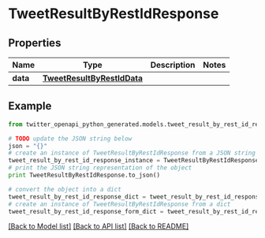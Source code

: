 # TweetResultByRestIdResponse


## Properties

Name | Type | Description | Notes
------------ | ------------- | ------------- | -------------
**data** | [**TweetResultByRestIdData**](TweetResultByRestIdData.md) |  | 

## Example

```python
from twitter_openapi_python_generated.models.tweet_result_by_rest_id_response import TweetResultByRestIdResponse

# TODO update the JSON string below
json = "{}"
# create an instance of TweetResultByRestIdResponse from a JSON string
tweet_result_by_rest_id_response_instance = TweetResultByRestIdResponse.from_json(json)
# print the JSON string representation of the object
print TweetResultByRestIdResponse.to_json()

# convert the object into a dict
tweet_result_by_rest_id_response_dict = tweet_result_by_rest_id_response_instance.to_dict()
# create an instance of TweetResultByRestIdResponse from a dict
tweet_result_by_rest_id_response_form_dict = tweet_result_by_rest_id_response.from_dict(tweet_result_by_rest_id_response_dict)
```
[[Back to Model list]](../README.md#documentation-for-models) [[Back to API list]](../README.md#documentation-for-api-endpoints) [[Back to README]](../README.md)


